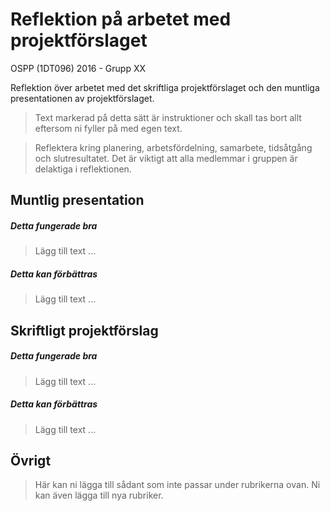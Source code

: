 # Reflektion på arbetet med projektförslaget

OSPP (1DT096) 2016 - Grupp XX

Reflektion över arbetet med det skriftliga projektförslaget och den muntliga presentationen av projektförslaget. 

> Text markerad på detta sätt är instruktioner och skall tas bort allt eftersom ni fyller på med egen text. 

> Reflektera kring planering, arbetsfördelning, samarbete, tidsåtgång och
> slutresultatet. Det är viktigt att alla medlemmar i gruppen är
> delaktiga i reflektionen.

## Muntlig presentation 

##### Detta fungerade bra

> Lägg till text ...

##### Detta kan förbättras

> Lägg till text ...

## Skriftligt projektförslag

##### Detta fungerade bra

> Lägg till text ...

##### Detta kan förbättras

> Lägg till text ...

## Övrigt

> Här kan ni lägga till sådant som inte passar under rubrikerna
> ovan. Ni kan även lägga till nya rubriker.
